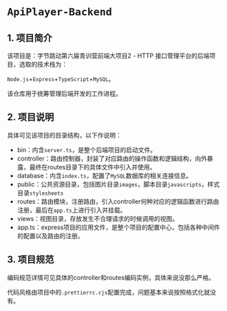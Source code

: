 # `ApiPlayer-Backend`

## 1. 项目简介

该项目是：字节跳动第六届青训营前端大项目2 - HTTP 接口管理平台的后端项目，选取的技术栈为：

`Node.js`+`Express`+`TypeScript`+`MySQL`。

该仓库用于统筹管理后端开发的工作进程。

## 2. 项目说明

具体可见该项目的目录结构，以下作说明：

- bin：内含`server.ts`，是整个后端项目的启动文件。
- controller：路由控制器，封装了对应路由的操作函数和逻辑结构，向外暴露，最终在routes目录下的具体文件中引入并使用。
- database：内含`index.ts`，配置了`MySQL`数据库的相关连接信息。
- public：公共资源目录，包括图片目录`images`，脚本目录`javascripts`，样式目录`stylesheets`
- routes：路由模块，注册路由，引入controller何种对应的逻辑函数进行路由注册，最后在`app.ts`上进行引入并挂载。
- views：视图目录，存放发生不合理请求的时候调用的视图。
- app.ts：express项目的应用文件，是整个项目的配置中心，包括各种中间件的配置以及路由的注册。

## 3. 项目规范

编码规范详情可见具体的controller和routes编码实例，具体来说没那么严格。

代码风格由项目中的`.prettierrc.cjs`配置完成，问题基本来说按照格式化就没有。